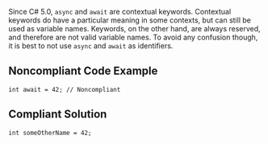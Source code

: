 Since C# 5.0, `async` and `await` are contextual keywords. Contextual keywords do have a particular meaning in some contexts, but can still be used as variable names. Keywords, on the other hand, are always reserved, and therefore are not valid variable names. To avoid any confusion though, it is best to not use `async` and `await` as identifiers.
 
## Noncompliant Code Example

    int await = 42; // Noncompliant

## Compliant Solution

    int someOtherName = 42;